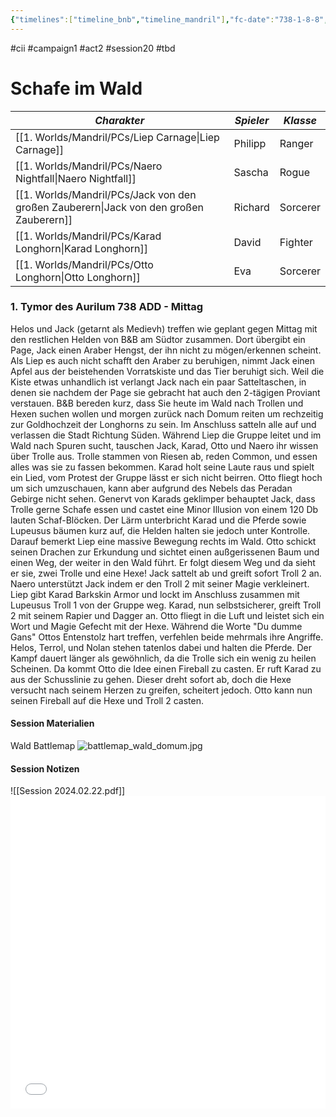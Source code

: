 ```yaml
---
{"timelines":["timeline_bnb","timeline_mandril"],"fc-date":"738-1-8-8","fc-end":null,"fc-display-name":"Schafe im Wald","aat-event-body":"B&B machen einen Ausflug in den Wald südlich von Domum, da sie im Peradan Gebrige den Drachenhort vermuten und es vermehrt zu Troll und Hexen Sichtungen gekommen ist. Es dauert auch nicht lange, bis sie in einen Hinterhalt geraten...","aat-render-enabled":true,"fc-category":"Campaign B&B","dg-publish":true,"permalink":"/2-journals/mandril/campaign-b-and-b/2-act/2024-02-22/","dgPassFrontmatter":true}
---
```


#cii #campaign1 #act2 #session20 #tbd 

# Schafe im Wald

| *Charakter* | *Spieler* | *Klasse* |
| ----------- | ----------- | ----------- |
| [[1. Worlds/Mandril/PCs/Liep Carnage\|Liep Carnage]] | Philipp | Ranger |
| [[1. Worlds/Mandril/PCs/Naero Nightfall\|Naero Nightfall]] | Sascha | Rogue |
| [[1. Worlds/Mandril/PCs/Jack von den großen Zauberern\|Jack von den großen Zauberern]] | Richard | Sorcerer |
| [[1. Worlds/Mandril/PCs/Karad Longhorn\|Karad Longhorn]] | David | Fighter |
| [[1. Worlds/Mandril/PCs/Otto Longhorn\|Otto Longhorn]] | Eva | Sorcerer |

### 1. Tymor des Aurilum 738 ADD - Mittag
Helos und Jack (getarnt als Medievh) treffen wie geplant gegen Mittag mit den restlichen Helden von B&B am Südtor zusammen. Dort übergibt ein Page, Jack einen Araber Hengst, der ihn nicht zu mögen/erkennen scheint. Als Liep es auch nicht schafft den Araber zu beruhigen, nimmt Jack einen Apfel aus der beistehenden Vorratskiste und das Tier beruhigt sich. Weil die Kiste etwas unhandlich ist verlangt Jack nach ein paar Satteltaschen, in denen sie nachdem der Page sie gebracht hat auch den 2-tägigen Proviant verstauen.
B&B bereden kurz, dass Sie heute im Wald nach Trollen und Hexen suchen wollen und morgen zurück nach Domum reiten um rechzeitig zur Goldhochzeit der Longhorns zu sein. Im Anschluss satteln alle auf und verlassen die Stadt Richtung Süden. Während Liep die Gruppe leitet und im Wald nach Spuren sucht, tauschen Jack, Karad, Otto und Naero ihr wissen über Trolle aus. Trolle stammen von Riesen ab, reden Common, und essen alles was sie zu fassen bekommen.
Karad holt seine Laute raus und spielt ein Lied, vom Protest der Gruppe lässt er sich nicht beirren. Otto fliegt hoch um sich umzuschauen, kann aber aufgrund des Nebels das Peradan Gebirge nicht sehen. Genervt von Karads geklimper behauptet Jack, dass Trolle gerne Schafe essen und castet eine Minor Illusion von einem 120 Db lauten Schaf-Blöcken. Der Lärm unterbricht Karad und die Pferde sowie Lupeusus bäumen kurz auf, die Helden halten sie jedoch unter Kontrolle. Darauf bemerkt Liep eine massive Bewegung rechts im Wald. Otto schickt seinen Drachen zur Erkundung und sichtet einen außgerissenen Baum und einen Weg, der weiter in den Wald führt. Er folgt diesem Weg und da sieht er sie, zwei Trolle und eine Hexe!
Jack sattelt ab und greift sofort Troll 2 an. Naero unterstützt Jack indem er den Troll 2 mit seiner Magie verkleinert. Liep gibt Karad Barkskin Armor und lockt im Anschluss zusammen mit Lupeusus Troll 1 von der Gruppe weg. Karad, nun selbstsicherer, greift Troll 2 mit seinem Rapier und Dagger an. Otto fliegt in die Luft und leistet sich ein Wort und Magie Gefecht mit der Hexe. Während die Worte "Du dumme Gans" Ottos Entenstolz hart treffen, verfehlen beide mehrmals ihre Angriffe. Helos, Terrol, und Nolan stehen tatenlos dabei und halten die Pferde. Der Kampf dauert länger als gewöhnlich, da die Trolle sich ein wenig zu heilen Scheinen. Da kommt Otto die Idee einen Fireball zu casten. Er ruft Karad zu aus der Schusslinie zu gehen. Dieser dreht sofort ab, doch die Hexe versucht nach seinem Herzen zu greifen, scheitert jedoch. Otto kann nun seinen Fireball auf die Hexe und Troll 2 casten. 

#### Session Materialien
Wald Battlemap
![battlemap_wald_domum.jpg](/img/user/z_Attachments/battlemap_wald_domum.jpg)
#### Session Notizen
![[Session 2024.02.22.pdf]]
<embed src="/img/Session 2024.02.22.pdf" type="application/pdf" width="100%" height=500 />